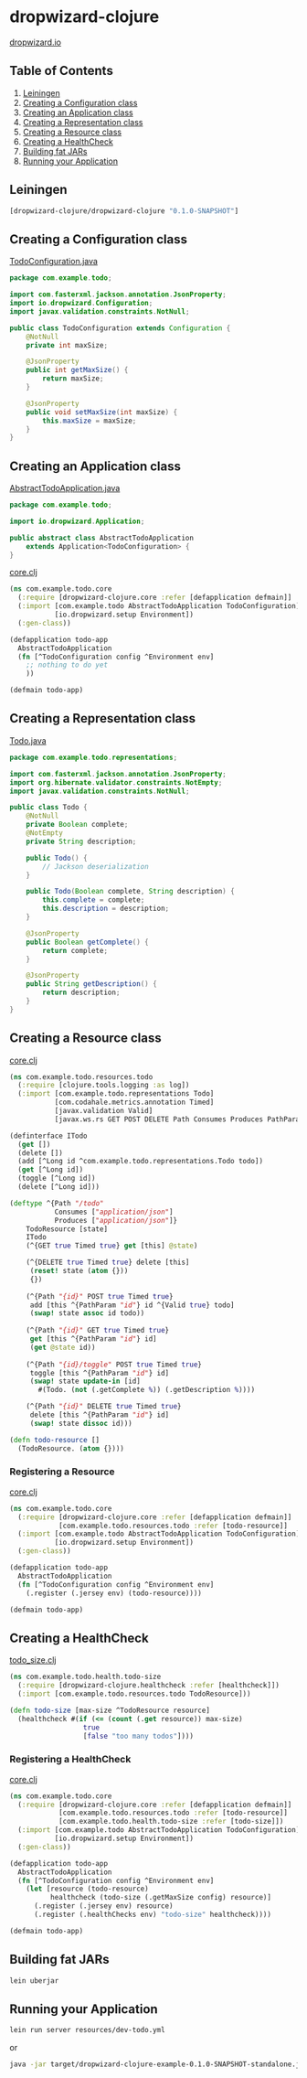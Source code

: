 # dropwizard-clojure

[dropwizard.io](http://dropwizard.io/)

## Table of Contents

1. [Leiningen](#leiningen)
2. [Creating a Configuration class](#creating-a-configuration-class)
3. [Creating an Application class](#creating-an-application-class)
4. [Creating a Representation class](#creating-a-representation-class)
5. [Creating a Resource class](#creating-a-resource-class)
6. [Creating a HealthCheck](#creating-a-healthcheck)
7. [Building fat JARs](#building-fat-jars)
8. [Running your Application](#running-your-application)

## Leiningen

```clojure
[dropwizard-clojure/dropwizard-clojure "0.1.0-SNAPSHOT"]
```

## Creating a Configuration class

[TodoConfiguration.java](dropwizard-clojure-example/src/main/java/com/example/todo/TodoConfiguration.java)

```java
package com.example.todo;

import com.fasterxml.jackson.annotation.JsonProperty;
import io.dropwizard.Configuration;
import javax.validation.constraints.NotNull;

public class TodoConfiguration extends Configuration {
    @NotNull
    private int maxSize;

    @JsonProperty
    public int getMaxSize() {
        return maxSize;
    }

    @JsonProperty
    public void setMaxSize(int maxSize) {
        this.maxSize = maxSize;
    }
}
```

## Creating an Application class

[AbstractTodoApplication.java](dropwizard-clojure-example/src/main/java/com/example/todo/AbstractTodoApplication.java)

```java
package com.example.todo;

import io.dropwizard.Application;

public abstract class AbstractTodoApplication
    extends Application<TodoConfiguration> {
}
```

[core.clj](dropwizard-clojure-example/src/main/clojure/com/example/todo/core.clj)

```clojure
(ns com.example.todo.core
  (:require [dropwizard-clojure.core :refer [defapplication defmain]]
  (:import [com.example.todo AbstractTodoApplication TodoConfiguration]
           [io.dropwizard.setup Environment])
  (:gen-class))

(defapplication todo-app
  AbstractTodoApplication
  (fn [^TodoConfiguration config ^Environment env]
    ;; nothing to do yet
    ))

(defmain todo-app)

```

## Creating a Representation class

[Todo.java](dropwizard-clojure-example/src/main/java/com/example/todo/representations/Todo.java)

```java
package com.example.todo.representations;

import com.fasterxml.jackson.annotation.JsonProperty;
import org.hibernate.validator.constraints.NotEmpty;
import javax.validation.constraints.NotNull;

public class Todo {
    @NotNull
    private Boolean complete;
    @NotEmpty
    private String description;

    public Todo() {
        // Jackson deserialization
    }

    public Todo(Boolean complete, String description) {
        this.complete = complete;
        this.description = description;
    }

    @JsonProperty
    public Boolean getComplete() {
        return complete;
    }

    @JsonProperty
    public String getDescription() {
        return description;
    }
}
```

## Creating a Resource class

[core.clj](dropwizard-clojure-example/src/main/clojure/com/example/todo/resources/todo.clj)

```clojure
(ns com.example.todo.resources.todo
  (:require [clojure.tools.logging :as log])
  (:import [com.example.todo.representations Todo]
           [com.codahale.metrics.annotation Timed]
           [javax.validation Valid]
           [javax.ws.rs GET POST DELETE Path Consumes Produces PathParam]))

(definterface ITodo
  (get [])
  (delete [])
  (add [^Long id ^com.example.todo.representations.Todo todo])
  (get [^Long id])
  (toggle [^Long id])
  (delete [^Long id]))

(deftype ^{Path "/todo"
           Consumes ["application/json"]
           Produces ["application/json"]}
    TodoResource [state]
    ITodo
    (^{GET true Timed true} get [this] @state)

    (^{DELETE true Timed true} delete [this]
     (reset! state (atom {}))
     {})
    
    (^{Path "{id}" POST true Timed true}
     add [this ^{PathParam "id"} id ^{Valid true} todo]
     (swap! state assoc id todo))
    
    (^{Path "{id}" GET true Timed true}
     get [this ^{PathParam "id"} id]
     (get @state id))
    
    (^{Path "{id}/toggle" POST true Timed true}
     toggle [this ^{PathParam "id"} id]
     (swap! state update-in [id]
       #(Todo. (not (.getComplete %)) (.getDescription %))))

    (^{Path "{id}" DELETE true Timed true}
     delete [this ^{PathParam "id"} id]
     (swap! state dissoc id)))

(defn todo-resource []
  (TodoResource. (atom {})))
```

### Registering a Resource

[core.clj](dropwizard-clojure-example/src/main/clojure/com/example/todo/core.clj)

```clojure
(ns com.example.todo.core
  (:require [dropwizard-clojure.core :refer [defapplication defmain]]
            [com.example.todo.resources.todo :refer [todo-resource]]
  (:import [com.example.todo AbstractTodoApplication TodoConfiguration]
           [io.dropwizard.setup Environment])
  (:gen-class))

(defapplication todo-app
  AbstractTodoApplication
  (fn [^TodoConfiguration config ^Environment env]
    (.register (.jersey env) (todo-resource))))

(defmain todo-app)
```

## Creating a HealthCheck

[todo_size.clj](dropwizard-clojure-example/src/main/clojure/com/example/todo/health/todo_size.clj)

```clojure
(ns com.example.todo.health.todo-size
  (:require [dropwizard-clojure.healthcheck :refer [healthcheck]])
  (:import [com.example.todo.resources.todo TodoResource]))

(defn todo-size [max-size ^TodoResource resource]
  (healthcheck #(if (<= (count (.get resource)) max-size)
                  true
                  [false "too many todos"])))
```

### Registering a HealthCheck

[core.clj](dropwizard-clojure-example/src/main/clojure/com/example/todo/core.clj)

```clojure
(ns com.example.todo.core
  (:require [dropwizard-clojure.core :refer [defapplication defmain]]
            [com.example.todo.resources.todo :refer [todo-resource]]
            [com.example.todo.health.todo-size :refer [todo-size]])
  (:import [com.example.todo AbstractTodoApplication TodoConfiguration]
           [io.dropwizard.setup Environment])
  (:gen-class))

(defapplication todo-app
  AbstractTodoApplication
  (fn [^TodoConfiguration config ^Environment env]
    (let [resource (todo-resource)
          healthcheck (todo-size (.getMaxSize config) resource)]
      (.register (.jersey env) resource)
      (.register (.healthChecks env) "todo-size" healthcheck))))

(defmain todo-app)
```

## Building fat JARs

```sh
lein uberjar
```

## Running your Application

```sh
lein run server resources/dev-todo.yml
```

or

```sh
java -jar target/dropwizard-clojure-example-0.1.0-SNAPSHOT-standalone.jar server resources/dev-todo.yml
```
